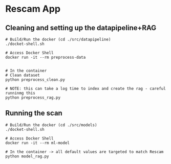 # Rescam App
## Cleaning and setting up the datapipeline+RAG
```
# Build/Run the docker (cd ./src/datapipeline)
./docket-shell.sh

# Access Docker Shell
docker run -it --rm preprocess-data


# In the container
# Clean dataset
python preprocess_clean.py

# NOTE: this can take a log time to index and create the rag - careful runninmg this
python preprocess_rag.py

```

## Running the scan
```
# Build/Run the docker (cd ./src/models)
./docket-shell.sh

# Access Docker Shell
docker run -it --rm ml-model

# In the container -> all default values are targeted to match Rescam
python model_rag.py
```
